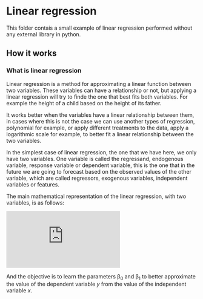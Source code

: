 # Linear regression

This folder contais a small example of linear regression performed without any external library in python.

## How it works

### What is linear regression

Linear regression is a method for approximating a linear function between two variables. These variables can have a relationship or not, but applying a linear regression will try to finde the one that best fits both variables. For example the height of a child based on the height of its father.

It works better when the variables have a linear relationship between them, in cases where this is not the case we can use another types of regression, polynomial for example, or apply different treatments to the data, apply a logarithmic scale for example, to better fit a linear relationship between the two variables.

In the simplest case of linear regression, the one that we have here, we only have two variables. One variable is called the regressand, endogenous variable, response variable or dependent variable, this is the one that in the future we are going to forecast based on the observed values of the other variable, which are called regressors, exogenous variables, independent variables or features.

The main mathematical representation of the linear regression, with two variables, is as follows:

![equation](https://latex.codecogs.com/gif.latex?y%20%3D%20%5Cbeta_o%20&plus;%20%5Cbeta_1*x)

And the objective is to learn the parameters &beta;<sub>0</sub> and &beta;<sub>1</sub> to better approximate the value of the dependent variable $y$ from the value of the independent variable $x$.